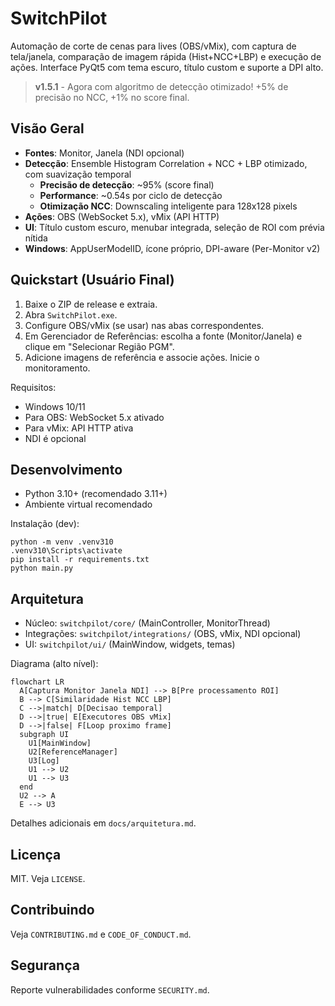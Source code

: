 # SwitchPilot

Automação de corte de cenas para lives (OBS/vMix), com captura de tela/janela, comparação de imagem rápida (Hist+NCC+LBP) e execução de ações. Interface PyQt5 com tema escuro, título custom e suporte a DPI alto.

> **v1.5.1** - Agora com algoritmo de detecção otimizado! +5% de precisão no NCC, +1% no score final.

## Visão Geral
- **Fontes**: Monitor, Janela (NDI opcional)
- **Detecção**: Ensemble Histogram Correlation + NCC + LBP otimizado, com suavização temporal
  - **Precisão de detecção**: ~95% (score final)
  - **Performance**: ~0.54s por ciclo de detecção
  - **Otimização NCC**: Downscaling inteligente para 128x128 pixels
- **Ações**: OBS (WebSocket 5.x), vMix (API HTTP)
- **UI**: Título custom escuro, menubar integrada, seleção de ROI com prévia nítida
- **Windows**: AppUserModelID, ícone próprio, DPI-aware (Per-Monitor v2)

## Quickstart (Usuário Final)
1. Baixe o ZIP de release e extraia.
2. Abra `SwitchPilot.exe`.
3. Configure OBS/vMix (se usar) nas abas correspondentes.
4. Em Gerenciador de Referências: escolha a fonte (Monitor/Janela) e clique em "Selecionar Região PGM".
5. Adicione imagens de referência e associe ações. Inicie o monitoramento.

Requisitos:
- Windows 10/11
- Para OBS: WebSocket 5.x ativado
- Para vMix: API HTTP ativa
- NDI é opcional

## Desenvolvimento
- Python 3.10+ (recomendado 3.11+)
- Ambiente virtual recomendado

Instalação (dev):
```
python -m venv .venv310
.venv310\Scripts\activate
pip install -r requirements.txt
python main.py
```

## Arquitetura
- Núcleo: `switchpilot/core/` (MainController, MonitorThread)
- Integrações: `switchpilot/integrations/` (OBS, vMix, NDI opcional)
- UI: `switchpilot/ui/` (MainWindow, widgets, temas)

Diagrama (alto nível):
```mermaid
flowchart LR
  A[Captura Monitor Janela NDI] --> B[Pre processamento ROI]
  B --> C[Similaridade Hist NCC LBP]
  C -->|match| D[Decisao temporal]
  D -->|true| E[Executores OBS vMix]
  D -->|false| F[Loop proximo frame]
  subgraph UI
    U1[MainWindow]
    U2[ReferenceManager]
    U3[Log]
    U1 --> U2
    U1 --> U3
  end
  U2 --> A
  E --> U3
```

Detalhes adicionais em `docs/arquitetura.md`.

## Licença
MIT. Veja `LICENSE`.

## Contribuindo
Veja `CONTRIBUTING.md` e `CODE_OF_CONDUCT.md`.

## Segurança
Reporte vulnerabilidades conforme `SECURITY.md`. 